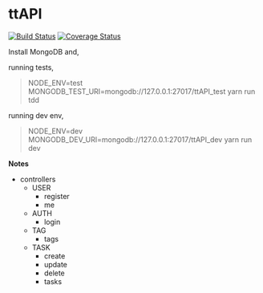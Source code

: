 # ttAPI

[![Build Status](https://travis-ci.org/manorie/ttAPI.svg?branch=master)](https://travis-ci.org/manorie/ttAPI)
[![Coverage Status](https://coveralls.io/repos/github/manorie/ttAPI/badge.svg?branch=master&c=1)](https://coveralls.io/github/manorie/ttAPI?branch=master)


Install MongoDB and,

running tests,

> NODE_ENV=test MONGODB_TEST_URI=mongodb://127.0.0.1:27017/ttAPI_test yarn run tdd

running dev env,

> NODE_ENV=dev MONGODB_DEV_URI=mongodb://127.0.0.1:27017/ttAPI_dev yarn run dev


**Notes**

- controllers
  - USER
    - register
    - me
  - AUTH
    - login
  - TAG
    - tags
  - TASK
    - create
    - update
    - delete
    - tasks